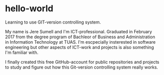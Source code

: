 # hello-world
Learning to use GIT-version controlling system.

My name is Jere Sumell and I'm ICT-professional. Graduated in February 2017 from the degree program of Bachleor of Business and Administration in Information Technology at TUAS. I'm escpecially insterested in software engineering but other aspects of ICT-work and projects is also something I'm familiar with. 

I finally created this free GitHub-account for public repositories and projects to study and figure out how this Git-version controlling system really works. 
